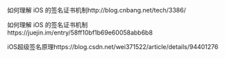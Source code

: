 如何理解 iOS 的签名证书机制http://blog.cnbang.net/tech/3386/

如何理解 iOS 的签名证书机制https://juejin.im/entry/58ff10bf1b69e60058abb6b8

iOS超级签名原理https://blog.csdn.net/wei371522/article/details/94401276
